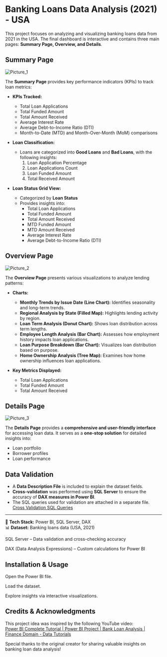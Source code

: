 # Banking Loans Data Analysis (2021) - USA

This project focuses on analyzing and visualizing banking loans data from 2021 in the USA. The final dashboard is interactive and contains three main pages: **Summary Page, Overview, and Details**.

## Summary Page
![Picture_1](https://github.com/user-attachments/assets/201057be-9f55-4c8f-80d5-4640d64b0f43)


The **Summary Page** provides key performance indicators (KPIs) to track loan metrics:

- **KPIs Tracked:**
  - Total Loan Applications
  - Total Funded Amount
  - Total Amount Received
  - Average Interest Rate
  - Average Debt-to-Income Ratio (DTI)
  - Month-to-Date (MTD) and Month-Over-Month (MoM) comparisons

- **Loan Classification:**
  - Loans are categorized into **Good Loans** and **Bad Loans**, with the following insights:
    1. Loan Application Percentage
    2. Loan Applications Count
    3. Loan Funded Amount
    4. Total Received Amount

- **Loan Status Grid View:**
  - Categorized by **Loan Status**
  - Provides insights into:
    - Total Loan Applications
    - Total Funded Amount
    - Total Amount Received
    - MTD Funded Amount
    - MTD Amount Received
    - Average Interest Rate
    - Average Debt-to-Income Ratio (DTI)

## Overview Page
![Picture_2](https://github.com/user-attachments/assets/93243bb1-c2a9-47fb-9e72-16a702555046)

The **Overview Page** presents various visualizations to analyze lending patterns:

- **Charts:**
  - **Monthly Trends by Issue Date (Line Chart):** Identifies seasonality and long-term trends.
  - **Regional Analysis by State (Filled Map):** Highlights lending activity by region.
  - **Loan Term Analysis (Donut Chart):** Shows loan distribution across term lengths.
  - **Employee Length Analysis (Bar Chart):** Assesses how employment history impacts loan applications.
  - **Loan Purpose Breakdown (Bar Chart):** Visualizes loan distribution based on purpose.
  - **Home Ownership Analysis (Tree Map):** Examines how home ownership influences loan applications.

- **Key Metrics Displayed:**
  - Total Loan Applications
  - Total Funded Amount
  - Total Amount Received

## Details Page
![Picture_3](https://github.com/user-attachments/assets/4390fe25-4d50-4900-99a5-73738ecee420)

The **Details Page** provides a **comprehensive and user-friendly interface** for accessing loan data. It serves as a **one-stop solution** for detailed insights into:

- Loan portfolio
- Borrower profiles
- Loan performance

## Data Validation

- A **Data Description File** is included to explain the dataset fields.
- **Cross-validation** was performed using **SQL Server** to ensure the accuracy of **DAX measures in Power BI**.
- The SQL queries used for validation are attached in a separate file. [Cross Validation SQL Queries](Financial_Loans/KPIs_Validation.sql)


---

🔹 **Tech Stack:** Power BI, SQL Server, DAX  
📊 **Dataset:** Banking loans data (USA, 2021)  


SQL Server – Data validation and cross-checking accuracy

DAX (Data Analysis Expressions) – Custom calculations for Power BI

## Installation & Usage

Open the Power BI file.

Load the dataset.

Explore insights via interactive visualizations.

## Credits & Acknowledgments

This project idea was inspired by the following YouTube video:  
[Power BI Complete Tutorial | Power BI Project | Bank Loan Analysis | Finance Domain - Data Tutorials](https://youtu.be/3I8wd1AShXs?si=AxiEjX9qXuXvTVZF)

Special thanks to the original creator for sharing valuable insights on banking loan data analysis!  

